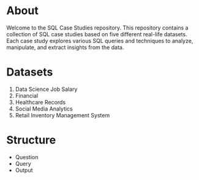 # About
Welcome to the SQL Case Studies repository. This repository contains a collection of SQL case studies based on five different real-life datasets. Each case study explores various SQL queries and techniques to analyze, manipulate, and extract insights from the data.
# Datasets
1. Data Science Job Salary
2. Financial 
3. Healthcare Records
4. Social Media Analytics
5. Retail Inventory Management System
# Structure
* Question
* Query
* Output
